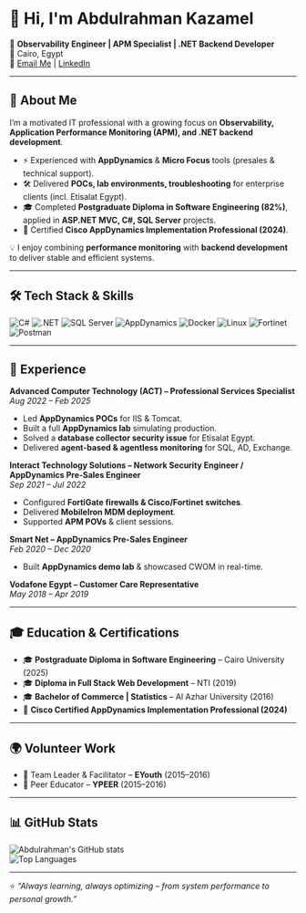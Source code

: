 # 👋 Hi, I'm Abdulrahman Kazamel  

🎯 **Observability Engineer | APM Specialist | .NET Backend Developer**  
📍 Cairo, Egypt  
📧 [Email Me](mailto:Abdulrahmankazamel@gmail.com) | [LinkedIn](https://www.linkedin.com/in/abdulrahman-kazamel/)  

---

## 🚀 About Me  

I’m a motivated IT professional with a growing focus on **Observability, Application Performance Monitoring (APM), and .NET backend development**.  

- ⚡ Experienced with **AppDynamics** & **Micro Focus** tools (presales & technical support).  
- 🛠️ Delivered **POCs, lab environments, troubleshooting** for enterprise clients (incl. Etisalat Egypt).  
- 🎓 Completed **Postgraduate Diploma in Software Engineering (82%)**, applied in **ASP.NET MVC, C#, SQL Server** projects.  
- 📜 Certified **Cisco AppDynamics Implementation Professional (2024)**.  

💡 I enjoy combining **performance monitoring** with **backend development** to deliver stable and efficient systems.  

---

## 🛠️ Tech Stack & Skills  

![C#](https://img.shields.io/badge/C%23-239120?style=for-the-badge&logo=c-sharp&logoColor=white)  ![.NET](https://img.shields.io/badge/.NET-512BD4?style=for-the-badge&logo=dotnet&logoColor=white)  ![SQL Server](https://img.shields.io/badge/SQL%20Server-CC2927?style=for-the-badge&logo=microsoftsqlserver&logoColor=white)  ![AppDynamics](https://img.shields.io/badge/AppDynamics-007396?style=for-the-badge&logo=cisco&logoColor=white)  ![Docker](https://img.shields.io/badge/Docker-2496ED?style=for-the-badge&logo=docker&logoColor=white) ![Linux](https://img.shields.io/badge/Linux-FCC624?style=for-the-badge&logo=linux&logoColor=black)  ![Fortinet](https://img.shields.io/badge/Fortinet-EE3124?style=for-the-badge&logo=fortinet&logoColor=white)  ![Postman](https://img.shields.io/badge/Postman-FF6C37?style=for-the-badge&logo=postman&logoColor=white)  

---

## 💼 Experience  

**Advanced Computer Technology (ACT) – Professional Services Specialist**  
*Aug 2022 – Feb 2025*  
- Led **AppDynamics POCs** for IIS & Tomcat.  
- Built a full **AppDynamics lab** simulating production.  
- Solved a **database collector security issue** for Etisalat Egypt.  
- Delivered **agent-based & agentless monitoring** for SQL, AD, Exchange.  

**Interact Technology Solutions – Network Security Engineer / AppDynamics Pre-Sales Engineer**  
*Sep 2021 – Jul 2022*  
- Configured **FortiGate firewalls & Cisco/Fortinet switches**.  
- Delivered **MobileIron MDM deployment**.  
- Supported **APM POVs** & client sessions.  

**Smart Net – AppDynamics Pre-Sales Engineer**  
*Feb 2020 – Dec 2020*  
- Built **AppDynamics demo lab** & showcased CWOM in real-time.  

**Vodafone Egypt – Customer Care Representative**  
*May 2018 – Apr 2019*  

---

## 🎓 Education & Certifications  

- 🎓 **Postgraduate Diploma in Software Engineering** – Cairo University (2025)  
- 🎓 **Diploma in Full Stack Web Development** – NTI (2019)  
- 🎓 **Bachelor of Commerce | Statistics** – Al Azhar University (2016)  
- 📜 **Cisco Certified AppDynamics Implementation Professional (2024)**  

---

## 🌍 Volunteer Work  

- 🤝 Team Leader & Facilitator – **EYouth** (2015–2016)  
- 👥 Peer Educator – **YPEER** (2015–2016)  

---

## 📊 GitHub Stats  

![Abdulrahman's GitHub stats](https://github-readme-stats.vercel.app/api?username=Abdulrahman-Kazamel&show_icons=true&theme=radical)  
![Top Languages](https://github-readme-stats.vercel.app/api/top-langs/?username=Abdulrahman-Kazamel&layout=compact&theme=radical)  

---

⭐️ *“Always learning, always optimizing – from system performance to personal growth.”*  
